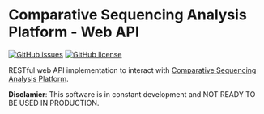 # Comparative Sequencing Analysis Platform - Web API

[![GitHub issues](https://img.shields.io/github/issues/BerkantB0/cosap-webapi)](https://github.com/BerkantB0/cosap-webapi/issues)
[![GitHub license](https://img.shields.io/github/license/BerkantB0/cosap-webapi)](https://github.com/BerkantB0/cosap-webapi/blob/main/LICENSE)

RESTful web API implementation to interact with [Comparative Sequencing Analysis Platform](https://github.com/MBaysanLab/cosap).

__Disclamier__: This software is in constant development and NOT READY TO BE USED IN PRODUCTION.